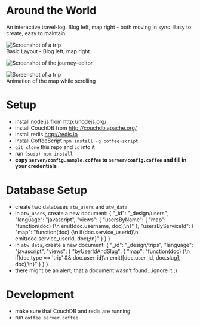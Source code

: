 # Around the World
An interactive travel-log. Blog left, map right - both moving in sync. Easy to create, easy to maintain.

![Screenshot of a trip](http://f.cl.ly/items/3Z331u1W2j0l363P0C38/Screen%20Shot%202013-10-27%20at%2010.22.30.png)  
Basic Layout - Blog left, map right.

![Screenshot of the journey-editor](http://f.cl.ly/items/3o1s2C3W3T2V1n2l3z3L/Screen%20Shot%202013-10-27%20at%2010.28.33.png)

![Screenshot of a trip](http://f.cl.ly/items/1c2E3z2O3Z0y0X3W2q0I/map%20animation.gif)  
Animation of the map while scrolling

# Setup

- install node.js from <http://nodejs.org/>
- install CouchDB from <http://couchdb.apache.org/>
- install redis <http://redis.io>
- install CoffeeScript `npm install -g coffee-script`
- `git clone` this repo and `cd` into it
- run `(sudo) npm install`
- __copy `server/config.sample.coffee` to `server/config.coffee` and fill in your credentials__

# Database Setup

- create two databases `atw_users` and `atw_data`
- in `atw_users`, create a new document:
    {
      "_id": "_design/users",
      "language": "javascript",
      "views": {
          "usersByName": {
              "map": "function(doc) {\n  emit(doc.username, doc);\n}"
          },
          "usersByServiceId": {
              "map": "function(doc) {\n  if(doc.service_userid)\n    emit(doc.service_userid, doc);\n}"
          }
      }
    }
- in `atw_data`, create a new document:
    {
      "_id": "_design/trips",
      "language": "javascript",
      "views": {
          "byUserIdAndSlug": {
              "map": "function(doc) {\n  if(doc.type == 'trip' && doc.user_id)\n    emit([doc.user_id, doc.slug], doc);\n}"
          }
      }
    }
- there might be an alert, that a document wasn't found...ignore it ;)

# Development

- make sure that CouchDB and redis are running
- run `coffee server.coffee`
